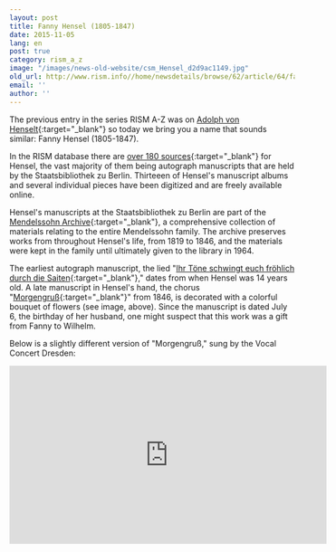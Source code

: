 ```yaml
---
layout: post
title: Fanny Hensel (1805-1847)
date: 2015-11-05
lang: en
post: true
category: rism_a_z
image: "/images/news-old-website/csm_Hensel_d2d9ac1149.jpg"
old_url: http://www.rism.info//home/newsdetails/browse/62/article/64/fanny-hensel-1805-1847.html
email: ''
author: ''
---
```



The previous entry in the series RISM A-Z was on [Adolph von Henselt](/rism_a_z/2015/07/23/adolph-von-henselt-18141889.html){:target="_blank"} so today we bring you a name that sounds similar: Fanny Hensel (1805-1847).

In the RISM database there are [over 180 sources](https://opac.rism.info/search?View=rism&author=fanny+hensel){:target="_blank"} for Hensel, the vast majority of them being autograph manuscripts that are held by the Staatsbibliothek zu Berlin. Thirteeen of Hensel's manuscript albums and several individual pieces have been digitized and are freely available online.

Hensel's manuscripts at the Staatsbibliothek zu Berlin are part of the [Mendelssohn Archive](http://staatsbibliothek-berlin.de/die-staatsbibliothek/abteilungen/musik/sammlungen/bestaende/f-mendelssohn-bartholdy/){:target="_blank"}, a comprehensive collection of materials relating to the entire Mendelssohn family. The archive preserves works from throughout Hensel's life, from 1819 to 1846, and the materials were kept in the family until ultimately given to the library in 1964.

The earliest autograph manuscript, the lied "[Ihr Töne schwingt euch fröhlich durch die Saiten](https://opac.rism.info/search?id=462104100){:target="_blank"}," dates from when Hensel was 14 years old. A late manuscript in Hensel's hand, the chorus "[Morgengruß](https://opac.rism.info/search?id=462017400){:target="_blank"}" from 1846, is decorated with a colorful bouquet of flowers (see image, above). Since the manuscript is dated July 6, the birthday of her husband, one might suspect that this work was a gift from Fanny to Wilhelm.

Below is a slightly different version of "Morgengruß," sung by the Vocal Concert Dresden:

<iframe width="560" height="315" src="https://www.youtube.com/embed/WVrIPlupyZQ" frameborder="0" allowfullscreen></iframe>







<script type="text/javascript">var switchTo5x=true;</script><script type="text/javascript" src="http://w.sharethis.com/button/buttons.js"></script><script type="text/javascript">stLight.options({publisher: "9b601438-1ce1-49d8-bfd7-9cff5df54c17", doNotHash: false, doNotCopy: false, hashAddressBar: false});</script>